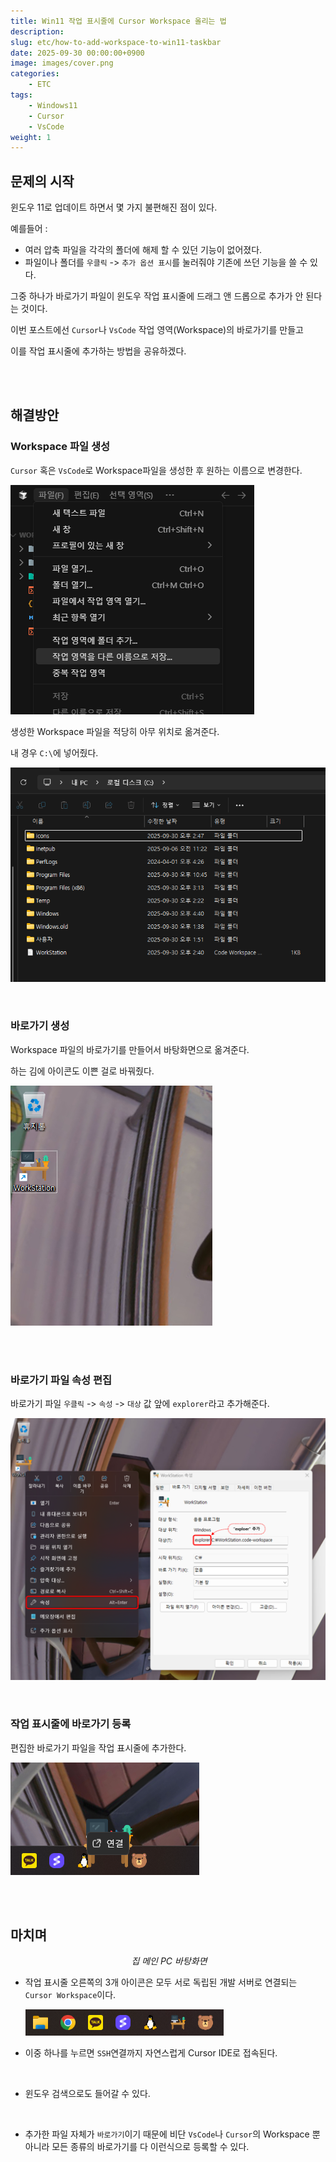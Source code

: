 ```yaml
---
title: Win11 작업 표시줄에 Cursor Workspace 올리는 법
description: 
slug: etc/how-to-add-workspace-to-win11-taskbar
date: 2025-09-30 00:00:00+0900
image: images/cover.png
categories:
    - ETC
tags:
    - Windows11
    - Cursor
    - VsCode
weight: 1
---
```


## 문제의 시작

윈도우 11로 업데이트 하면서 몇 가지 불편해진 점이 있다. 

예를들어 : 
- 여러 압축 파일을 각각의 폴더에 해제 할 수 있던 기능이 없어졌다.
- 파일이나 폴더를 `우클릭` -> `추가 옵션 표시`를 눌러줘야 기존에 쓰던 기능을 쓸 수 있다.

그중 하나가 바로가기 파일이 윈도우 작업 표시줄에 드래그 앤 드롭으로 추가가 안 된다는 것이다.

이번 포스트에선 `Cursor`나 `VsCode` 작업 영역(Workspace)의 바로가기를 만들고

이를 작업 표시줄에 추가하는 방법을 공유하겠다.

<br><br>

## 해결방안

### Workspace 파일 생성

`Cursor` 혹은 `VsCode`로 Workspace파일을 생성한 후 원하는 이름으로 변경한다.
<p align='left'>
    <img src="images/cursor-image.png" alt>
</p>

생성한 Workspace 파일을 적당히 아무 위치로 옮겨준다. 

내 경우 `C:\`에 넣어줬다.
<p align='left'>
    <img src="images/workspace-file.png" alt>
</p>

<br>

### 바로가기 생성
Workspace 파일의 바로가기를 만들어서 바탕화면으로 옮겨준다.

하는 김에 아이콘도 이쁜 걸로 바꿔줬다.
<p align='left'>
    <img src="images/workspace-file-on-wallpaper.png" alt>
</p>

<br><br>


### 바로가기 파일 속성 편집
바로가기 파일 `우클릭` -> `속성` -> `대상` 값 앞에 `explorer`라고 추가해준다.


<p align='left'>
    <img src="images/edit-link-file.png" alt>
</p>

<br>

### 작업 표시줄에 바로가기 등록
편집한 바로가기 파일을 작업 표시줄에 추가한다.

<p align='left'>
    <img src="images/drag-and-drop-link.png" alt>
</p>


<br><br>


## 마치며



<p align='center'>
    <img src="images/current-wallpaper.png" alt>
    <em>집 메인 PC 바탕화면</em>
</p>

- 작업 표시줄 오른쪽의 3개 아이콘은 모두 서로 독립된 개발 서버로 연결되는 `Cursor Workspace`이다.
    <p align='left'>
        <img src="images/current-task-bar.png" alt>
    </p>
- 이중 하나를 누르면 `SSH`연결까지 자연스럽게 Cursor IDE로 접속된다.
    <p align='left'>
        <img src="images/open-workstation-from-task-bar.gif" alt>
    </p>
- 윈도우 검색으로도 들어갈 수 있다.
    <p align='left'>
        <img src="images/open-workstation-using-search.gif" alt>
    </p>

- 추가한 파일 자체가 `바로가기`이기 때문에 비단 `VsCode`나 `Cursor`의 Workspace 뿐 아니라 모든 종류의 바로가기를 다 이런식으로 등록할 수 있다.